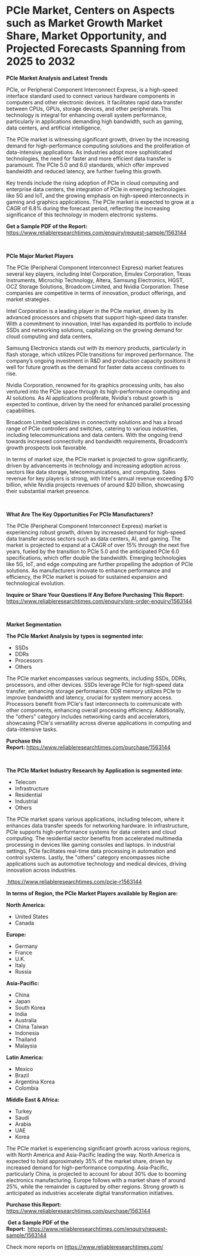 <p><h1>PCIe Market, Centers on Aspects such as Market Growth Market Share, Market Opportunity, and Projected Forecasts Spanning from 2025 to 2032</h1></p><p><strong>PCIe Market Analysis and Latest Trends</strong></p>
<p><p>PCIe, or Peripheral Component Interconnect Express, is a high-speed interface standard used to connect various hardware components in computers and other electronic devices. It facilitates rapid data transfer between CPUs, GPUs, storage devices, and other peripherals. This technology is integral for enhancing overall system performance, particularly in applications demanding high bandwidth, such as gaming, data centers, and artificial intelligence.</p><p>The PCIe market is witnessing significant growth, driven by the increasing demand for high-performance computing solutions and the proliferation of data-intensive applications. As industries adopt more sophisticated technologies, the need for faster and more efficient data transfer is paramount. The PCIe 5.0 and 6.0 standards, which offer improved bandwidth and reduced latency, are further fueling this growth. </p><p>Key trends include the rising adoption of PCIe in cloud computing and enterprise data centers, the integration of PCIe in emerging technologies like 5G and IoT, and the growing emphasis on high-speed interconnects in gaming and graphics applications. The PCIe market is expected to grow at a CAGR of 6.8% during the forecast period, reflecting the increasing significance of this technology in modern electronic systems.</p></p>
<p><strong>Get a Sample PDF of the Report:&nbsp;</strong> <a href="https://www.reliableresearchtimes.com/enquiry/request-sample/1563144?utm_campaign=2271&utm_medium=2&utm_source=Github&utm_content=ia&utm_term=11022025&utm_id=pcie">https://www.reliableresearchtimes.com/enquiry/request-sample/1563144</a></p>
<p>&nbsp;</p>
<p><strong>PCIe Major Market Players</strong></p>
<p><p>The PCIe (Peripheral Component Interconnect Express) market features several key players, including Intel Corporation, Emulex Corporation, Texas Instruments, Microchip Technology, Altera, Samsung Electronics, HGST, OCZ Storage Solutions, Broadcom Limited, and Nvidia Corporation. These companies are competitive in terms of innovation, product offerings, and market strategies.</p><p>Intel Corporation is a leading player in the PCIe market, driven by its advanced processors and chipsets that support high-speed data transfer. With a commitment to innovation, Intel has expanded its portfolio to include SSDs and networking solutions, capitalizing on the growing demand for cloud computing and data centers.</p><p>Samsung Electronics stands out with its memory products, particularly in flash storage, which utilizes PCIe transitions for improved performance. The company’s ongoing investment in R&D and production capacity positions it well for future growth as the demand for faster data access continues to rise.</p><p>Nvidia Corporation, renowned for its graphics processing units, has also ventured into the PCIe space through its high-performance computing and AI solutions. As AI applications proliferate, Nvidia's robust growth is expected to continue, driven by the need for enhanced parallel processing capabilities.</p><p>Broadcom Limited specializes in connectivity solutions and has a broad range of PCIe controllers and switches, catering to various industries, including telecommunications and data centers. With the ongoing trend towards increased connectivity and bandwidth requirements, Broadcom’s growth prospects look favorable.</p><p>In terms of market size, the PCIe market is projected to grow significantly, driven by advancements in technology and increasing adoption across sectors like data storage, telecommunications, and computing. Sales revenue for key players is strong, with Intel's annual revenue exceeding $70 billion, while Nvidia projects revenues of around $20 billion, showcasing their substantial market presence.</p></p>
<p>&nbsp;</p>
<p><strong>What Are The Key Opportunities For PCIe Manufacturers?</strong></p>
<p><p>The PCIe (Peripheral Component Interconnect Express) market is experiencing robust growth, driven by increased demand for high-speed data transfer across sectors such as data centers, AI, and gaming. The market is projected to expand at a CAGR of over 15% through the next five years, fueled by the transition to PCIe 5.0 and the anticipated PCIe 6.0 specifications, which offer double the bandwidth. Emerging technologies like 5G, IoT, and edge computing are further propelling the adoption of PCIe solutions. As manufacturers innovate to enhance performance and efficiency, the PCIe market is poised for sustained expansion and technological evolution.</p></p>
<p><strong>Inquire or Share Your Questions If Any Before Purchasing This Report:</strong> <a href="https://www.reliableresearchtimes.com/enquiry/pre-order-enquiry/1563144?utm_campaign=2271&utm_medium=2&utm_source=Github&utm_content=ia&utm_term=11022025&utm_id=pcie">https://www.reliableresearchtimes.com/enquiry/pre-order-enquiry/1563144</a></p>
<p>&nbsp;</p>
<p><strong>Market Segmentation</strong></p>
<p><strong>The PCIe Market Analysis by types is segmented into:</strong></p>
<p><ul><li>SSDs</li><li>DDRs</li><li>Processors</li><li>Others</li></ul></p>
<p><p>The PCIe market encompasses various segments, including SSDs, DDRs, processors, and other devices. SSDs leverage PCIe for high-speed data transfer, enhancing storage performance. DDR memory utilizes PCIe to improve bandwidth and latency, crucial for system memory access. Processors benefit from PCIe's fast interconnects to communicate with other components, enhancing overall processing efficiency. Additionally, the "others" category includes networking cards and accelerators, showcasing PCIe's versatility across diverse applications in computing and data-intensive tasks.</p></p>
<p><strong>Purchase this Report:&nbsp;</strong><a href="https://www.reliableresearchtimes.com/purchase/1563144?utm_campaign=2271&utm_medium=2&utm_source=Github&utm_content=ia&utm_term=11022025&utm_id=pcie">https://www.reliableresearchtimes.com/purchase/1563144</a></p>
<p>&nbsp;</p>
<p><strong>The PCIe Market Industry Research by Application is segmented into:</strong></p>
<p><ul><li>Telecom</li><li>Infrastructure</li><li>Residential</li><li>Industrial</li><li>Others</li></ul></p>
<p><p>The PCIe market spans various applications, including telecom, where it enhances data transfer speeds for networking hardware. In infrastructure, PCIe supports high-performance systems for data centers and cloud computing. The residential sector benefits from accelerated multimedia processing in devices like gaming consoles and laptops. In industrial settings, PCIe facilitates real-time data processing in automation and control systems. Lastly, the "others" category encompasses niche applications such as automotive technology and medical devices, driving innovation across industries.</p></p>
<p><a href="https://www.reliableresearchtimes.com/pcie-r1563144?utm_campaign=2271&utm_medium=2&utm_source=Github&utm_content=ia&utm_term=11022025&utm_id=pcie">&nbsp;https://www.reliableresearchtimes.com/pcie-r1563144</a></p>
<p><strong>In terms of Region, the PCIe Market Players available by Region are:</strong></p>
<p>
    <p> <strong> North America: </strong>
        <ul>
            <li>United States</li>
            <li>Canada</li>
        </ul>
        </p> 
    <p> <strong> Europe: </strong>
        <ul>
            <li>Germany</li>
            <li>France</li>
            <li>U.K.</li>
            <li>Italy</li>
            <li>Russia</li>
        </ul>
        </p> 
    <p> <strong> Asia-Pacific: </strong>
        <ul>
            <li>China</li>
            <li>Japan</li>
            <li>South Korea</li>
            <li>India</li>
            <li>Australia</li>
            <li>China Taiwan</li>
            <li>Indonesia</li>
            <li>Thailand</li>
            <li>Malaysia</li>
        </ul>
        </p> 
    <p> <strong> Latin America: </strong>
        <ul>
            <li>Mexico</li>
            <li>Brazil</li>
            <li>Argentina Korea</li>
            <li>Colombia</li>
        </ul>
        </p> 
    <p> <strong> Middle East & Africa: </strong>
        <ul>
            <li>Turkey</li>
            <li>Saudi</li>
            <li>Arabia</li>
            <li>UAE</li>
            <li>Korea</li>
        </ul>
    </p>
    </p>
<p><p>The PCIe market is experiencing significant growth across various regions, with North America and Asia-Pacific leading the way. North America is expected to hold approximately 35% of the market share, driven by increased demand for high-performance computing. Asia-Pacific, particularly China, is projected to account for about 30% due to booming electronics manufacturing. Europe follows with a market share of around 25%, while the remainder is captured by other regions. Strong growth is anticipated as industries accelerate digital transformation initiatives.</p></p>
<p><strong>Purchase this Report: </strong><a href="https://www.reliableresearchtimes.com/purchase/1563144?utm_campaign=2271&utm_medium=2&utm_source=Github&utm_content=ia&utm_term=11022025&utm_id=pcie">https://www.reliableresearchtimes.com/purchase/1563144</a></p>
<p>&nbsp;<strong>Get a Sample PDF of the Report:&nbsp;&nbsp;</strong><a href="https://www.reliableresearchtimes.com/enquiry/request-sample/1563144?utm_campaign=2271&utm_medium=2&utm_source=Github&utm_content=ia&utm_term=11022025&utm_id=pcie">https://www.reliableresearchtimes.com/enquiry/request-sample/1563144</a></p>
<p><strong></strong></p>
<p>Check more reports on <a href="https://www.reliableresearchtimes.com/?utm_campaign=2271&utm_medium=2&utm_source=Github&utm_content=ia&utm_term=11022025&utm_id=pcie">https://www.reliableresearchtimes.com/</a></p>